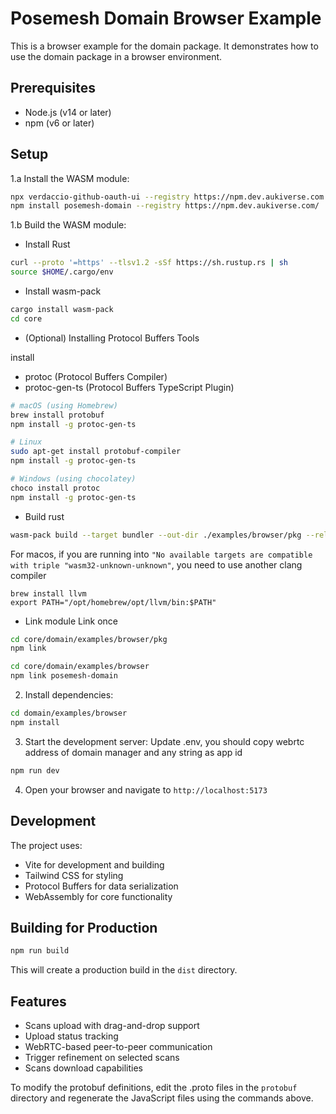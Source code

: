 # Posemesh Domain Browser Example

This is a browser example for the domain package. It demonstrates how to use the domain package in a browser environment.

## Prerequisites
- Node.js (v14 or later)
- npm (v6 or later)

## Setup
1.a Install the WASM module:
```bash
npx verdaccio-github-oauth-ui --registry https://npm.dev.aukiverse.com
npm install posemesh-domain --registry https://npm.dev.aukiverse.com/
```

1.b Build the WASM module:
- Install Rust
```bash
curl --proto '=https' --tlsv1.2 -sSf https://sh.rustup.rs | sh
source $HOME/.cargo/env
```

- Install wasm-pack
```bash
cargo install wasm-pack
cd core
```

- (Optional) Installing Protocol Buffers Tools

install 
- protoc (Protocol Buffers Compiler)
- protoc-gen-ts (Protocol Buffers TypeScript Plugin)

```bash
# macOS (using Homebrew)
brew install protobuf
npm install -g protoc-gen-ts

# Linux
sudo apt-get install protobuf-compiler
npm install -g protoc-gen-ts

# Windows (using chocolatey)
choco install protoc
npm install -g protoc-gen-ts
```

- Build rust
```bash
wasm-pack build --target bundler --out-dir ./examples/browser/pkg --release domain
```
For macos, if you are running into `"No available targets are compatible with triple "wasm32-unknown-unknown"`, you need to use another clang compiler

```
brew install llvm
export PATH="/opt/homebrew/opt/llvm/bin:$PATH"
```

- Link module
Link once
```bash
cd core/domain/examples/browser/pkg
npm link

cd core/domain/examples/browser
npm link posemesh-domain
```

2. Install dependencies:
```bash
cd domain/examples/browser
npm install
```

3. Start the development server:
Update .env, you should copy webrtc address of domain manager and any string as app id
```bash
npm run dev
```

4. Open your browser and navigate to `http://localhost:5173`


## Development

The project uses:
- Vite for development and building
- Tailwind CSS for styling
- Protocol Buffers for data serialization
- WebAssembly for core functionality

## Building for Production

```bash
npm run build
```

This will create a production build in the `dist` directory.

## Features

- Scans upload with drag-and-drop support
- Upload status tracking
- WebRTC-based peer-to-peer communication
- Trigger refinement on selected scans
- Scans download capabilities

To modify the protobuf definitions, edit the .proto files in the `protobuf` directory and regenerate the JavaScript files using the commands above. 
